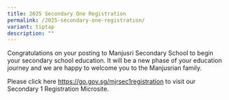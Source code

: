 ```yaml
---
title: 2025 Secondary One Registration
permalink: /2025-secondary-one-registration/
variant: tiptap
description: ""
---
```

<p>Congratulations on your posting to Manjusri Secondary School to begin
your secondary school education. It will be a new phase of your education
journey and we are happy to welcome you to the Manjusrian family.</p>
<p>Please click here <a href="https://go.gov.sg/mjrsec1registration" rel="noopener noreferrer nofollow" target="_blank">https://go.gov.sg/mjrsec1registration</a> to
visit our Secondary 1 Registration Microsite.</p>